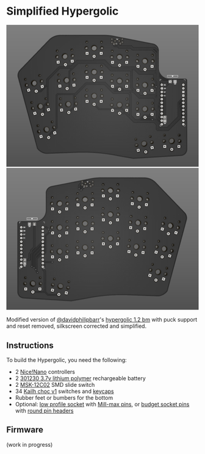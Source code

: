 # Simplified Hypergolic

![hypergolicleft](hypergolic_left.png)
![hypergolicright](hypergolic_right.png)

Modified version of [@davidphilipbarr](https://github.com/davidphilipbarr)'s [hypergolic 1.2 bm](https://github.com/davidphilipbarr/hypergolic/tree/main/hypergolic%20V1.2%20bm) with puck support and reset removed, silkscreen corrected and simplified.

## Instructions
To build the Hypergolic, you need the following:
* 2 [Nice!Nano](https://nicekeyboards.com/nice-nano/) controllers
* 2 [301230 3.7v lithium polymer](https://www.aliexpress.com/item/4000336502739.html) rechargeable battery
* 2 [MSK-12C02](https://www.aliexpress.com/item/1005001689519742.html) SMD slide switch
* 34 [Kailh choc v1](https://www.aliexpress.com/item/4000907409650.html) switches and [keycaps](https://boardsource.xyz/store/5f6ef2d68e3bf05ab838f918)
* Rubber feet or bumbers for the bottom
* Optional: [low profile socket](https://www.digikey.com/product-detail/en/315-43-112-41-003000/ED4764-12-ND/4455232) with [Mill-max pins](https://www.digikey.com/product-detail/en/3320-0-00-15-00-00-03-0/ED1134-ND/4147392), or [budget socket pins](https://www.aliexpress.com/item/32852480645.html) with [round pin headers](https://www.aliexpress.com/item/32692992041.html)

## Firmware
(work in progress)

